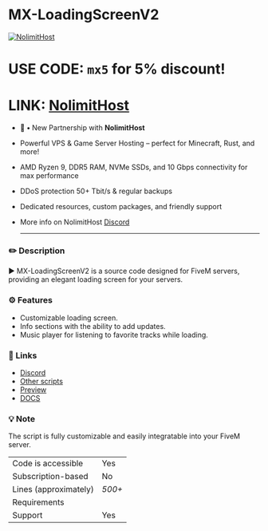 # MX-LoadingScreenV2

[![NolimitHost](https://cdn.discordapp.com/attachments/1350555342916026449/1350910961829281842/qewqweqwrqerweqrw.png?ex=67d87560&is=67d723e0&hm=bf9b7ff0b1687d55459768ce5e82e106bd89454f80ba8fa86d77774c90eaa858)](https://billing.nolimithost.cc/aff.php?aff=21)

# USE CODE: `mx5` for 5% discount!

# LINK: [NolimitHost](https://billing.nolimithost.cc/aff.php?aff=21)

- :handshake: **•** New Partnership with **NolimitHost**
- Powerful VPS & Game Server Hosting – perfect for Minecraft, Rust, and more!
- AMD Ryzen 9, DDR5 RAM, NVMe SSDs, and 10 Gbps connectivity for max performance
- DDoS protection 50+ Tbit/s & regular backups
- Dedicated resources, custom packages, and friendly support
- More info on NolimitHost [Discord](https://discord.gg/WKTaVmY79k)

  _______________________________________________________________________________________________________________________________________________________

### :pencil2: Description

▶ MX-LoadingScreenV2 is a source code designed for FiveM servers, providing an elegant loading screen for your servers.

### :gear: Features

- Customizable loading screen.
- Info sections with the ability to add updates.
- Music player for listening to favorite tracks while loading.

### :link: Links

- [Discord](https://discord.gg/JU8tDJrmDM)
- [Other scripts](https://mx-scripts.tebex.io/)
- [Preview](https://youtu.be/xueQn7zTnwI)
- [DOCS](https://mxthess.gitbook.io/mx-scripts/)

### :bulb: Note

The script is fully customizable and easily integratable into your FiveM server.

| | |
|-------------------------------------|----------------------------|
| Code is accessible | Yes |
| Subscription-based | No |
| Lines (approximately) | *500+* |
| Requirements |  |
| Support | Yes |
